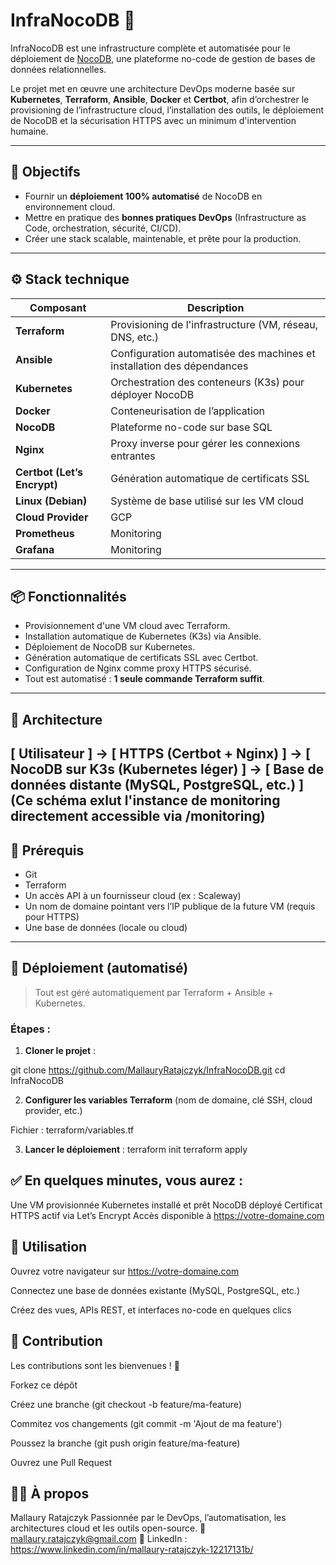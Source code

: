 # InfraNocoDB 🚀

InfraNocoDB est une infrastructure complète et automatisée pour le déploiement de [NocoDB](https://www.nocodb.com/), une plateforme no-code de gestion de bases de données relationnelles.

Le projet met en œuvre une architecture DevOps moderne basée sur **Kubernetes**, **Terraform**, **Ansible**, **Docker** et **Certbot**, afin d’orchestrer le provisioning de l’infrastructure cloud, l’installation des outils, le déploiement de NocoDB et la sécurisation HTTPS avec un minimum d'intervention humaine.

---

## 🧠 Objectifs

- Fournir un **déploiement 100% automatisé** de NocoDB en environnement cloud.
- Mettre en pratique des **bonnes pratiques DevOps** (Infrastructure as Code, orchestration, sécurité, CI/CD).
- Créer une stack scalable, maintenable, et prête pour la production.

---

## ⚙️ Stack technique

| Composant         | Description |
|------------------|-------------|
| **Terraform**     | Provisioning de l'infrastructure (VM, réseau, DNS, etc.) |
| **Ansible**       | Configuration automatisée des machines et installation des dépendances |
| **Kubernetes**    | Orchestration des conteneurs (K3s) pour déployer NocoDB |
| **Docker**        | Conteneurisation de l’application |
| **NocoDB**        | Plateforme no-code sur base SQL |
| **Nginx**         | Proxy inverse pour gérer les connexions entrantes |
| **Certbot (Let’s Encrypt)** | Génération automatique de certificats SSL |
| **Linux (Debian)**| Système de base utilisé sur les VM cloud |
| **Cloud Provider**| GCP |
| **Prometheus**| Monitoring |
| **Grafana**| Monitoring |

---

## 📦 Fonctionnalités

- Provisionnement d'une VM cloud avec Terraform.
- Installation automatique de Kubernetes (K3s) via Ansible.
- Déploiement de NocoDB sur Kubernetes.
- Génération automatique de certificats SSL avec Certbot.
- Configuration de Nginx comme proxy HTTPS sécurisé.
- Tout est automatisé : **1 seule commande Terraform suffit**.

---

## 📐 Architecture
[ Utilisateur ] ->  [ HTTPS (Certbot + Nginx) ] -> [ NocoDB sur K3s (Kubernetes léger) ] -> [ Base de données distante (MySQL, PostgreSQL, etc.) ]
(Ce schéma exlut l'instance de monitoring directement accessible via /monitoring)
---

## 🔧 Prérequis

- Git
- Terraform
- Un accès API à un fournisseur cloud (ex : Scaleway)
- Un nom de domaine pointant vers l’IP publique de la future VM (requis pour HTTPS)
- Une base de données (locale ou cloud)

---

## 🚀 Déploiement (automatisé)

> Tout est géré automatiquement par Terraform + Ansible + Kubernetes.

### Étapes :

1. **Cloner le projet** :

git clone https://github.com/MallauryRatajczyk/InfraNocoDB.git
cd InfraNocoDB

2. **Configurer les variables Terraform**
(nom de domaine, clé SSH, cloud provider, etc.)

Fichier : terraform/variables.tf

3. **Lancer le déploiement** :
terraform init
terraform apply

## ✅ En quelques minutes, vous aurez :

Une VM provisionnée
Kubernetes installé et prêt
NocoDB déployé
Certificat HTTPS actif via Let’s Encrypt
Accès disponible à https://votre-domaine.com

## 🧪 Utilisation
Ouvrez votre navigateur sur https://votre-domaine.com

Connectez une base de données existante (MySQL, PostgreSQL, etc.)

Créez des vues, APIs REST, et interfaces no-code en quelques clics

## 🤝 Contribution
Les contributions sont les bienvenues ! 🙌

Forkez ce dépôt

Créez une branche (git checkout -b feature/ma-feature)

Commitez vos changements (git commit -m 'Ajout de ma feature')

Poussez la branche (git push origin feature/ma-feature)

Ouvrez une Pull Request

## 👩‍💻 À propos
Mallaury Ratajczyk
Passionnée par le DevOps, l’automatisation, les architectures cloud et les outils open-source.
📧 mallaury.ratajczyk@gmail.com
🔗 LinkedIn : https://www.linkedin.com/in/mallaury-ratajczyk-12217131b/

